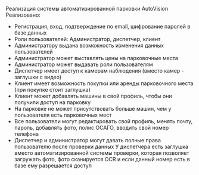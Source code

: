 Реализация системы автоматизированной парковки AutoVision           
Реализовано:            
 - Регистрация, вход, подтверждение по email, шифрование паролей в базе данных
 - Роли пользователей: Администратор, диспетчер, клиент
 - Администратору выдана возможность изменения данных пользователей
 - Администратор может выставлять цены на парковочные места
 - Администратор может выдавать роли пользователям
 - Диспетчер имеет доступ к камерам наблюдения (вместо камер - заглушки с видео)
 - Клиент имеет возможность покупки или аренды парковочного места (при покупке стоит заглушка)
 - Клиент может добавлять машины в свой профиль, чтобы они получили доступ на парковку
 - На парковке не может присутствовать больше машин, чем у пользователя есть парковочных мест
 - Все пользователи могут редактировать свой профиль, менять почту, пароль, добавлять фото, полис ОСАГО, вводить свой номер телефона
 - Диспетчер и администратор могут давать полные права пользователю после проверки данных
У диспетчера есть заглушка вместо автоматизированной системы проверки, которая позволяет загружать фото, фото сканируется OCR и если данный номер есть в базе ему разрешается доступ
